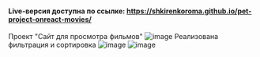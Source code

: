 #### Live-версия доступна по ссылке: https://shkirenkoroma.github.io/pet-project-onreact-movies/

Проект "Сайт для просмотра фильмов"
![image](https://user-images.githubusercontent.com/61347452/228732421-85f9aa09-b4dd-4794-93e5-8fa394f9f84a.png)
Реализована фильтрация и сортировка
![image](https://user-images.githubusercontent.com/61347452/228732795-572b9301-53b6-46ee-9a5c-76b30fb544d6.png)
![image](https://user-images.githubusercontent.com/61347452/228732836-71469495-398b-4eab-99c8-47b5ab2d5b5d.png)
